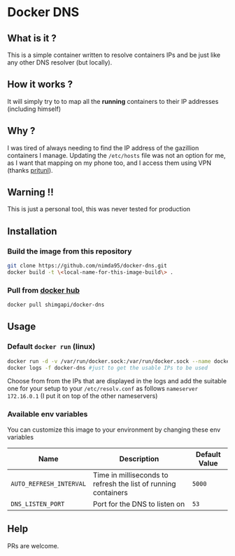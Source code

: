 # Docker DNS
## What is it ?
This is a simple container written to resolve containers IPs and be just like any other DNS resolver (but locally).
## How it works ?
It will simply try to to map all the **running** containers to their IP addresses (including himself)
## Why ?
I was tired of always needing to find the IP address of the gazillion containers I manage.
Updating the `/etc/hosts` file was not an option for me, as I want that mapping on my phone too, and I access them using VPN (thanks [pritunl](https://pritunl.com/)).
## Warning !!
This is just a personal tool, this was never tested for production

## Installation

### Build the image from this repository
```bash
git clone https://github.com/nimda95/docker-dns.git
docker build -t \<local-name-for-this-image-build\> .
```
### Pull from [docker hub](https://hub.docker.com)
```bash
docker pull shimgapi/docker-dns
```

## Usage

### Default `docker run` (linux)
```bash
docker run -d -v /var/run/docker.sock:/var/run/docker.sock --name docker-dns docker-dns
docker logs -f docker-dns #just to get the usable IPs to be used
```
Choose from from the IPs  that are displayed in the logs and add the suitable one for your setup to your `/etc/resolv.conf` as follows `nameserver 172.16.0.1` (I put it on top of the other nameservers)
### Available env variables

You can customize this image to your environment by changing these env variables 

| Name                  |Description                                                   |Default Value|
|-----------------------|--------------------------------------------------------------|-------------|
|`AUTO_REFRESH_INTERVAL`|Time in milliseconds to refresh the list of running containers|`5000`       |
|`DNS_LISTEN_PORT`      |Port for the DNS to listen on                                 |`53`         |

## Help
PRs are welcome.


